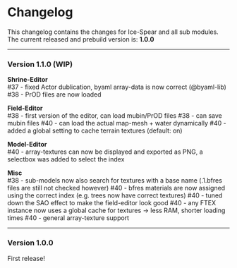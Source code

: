 # Changelog

This changelog contains the changes for Ice-Spear and all sub modules. <br/>
The current released and prebuild version is: **1.0.0**

<hr/>

### Version 1.1.0 (WIP)
**Shrine-Editor** <br/>
#37 - fixed Actor dublication, byaml array-data is now correct (@byaml-lib)<br/>
#38 - PrOD files are now loaded

**Field-Editor** <br/>
#38 - first version of the editor, can load mubin/PrOD files
#38 - can save mubin files
#40 - can load the actual map-mesh + water dynamically
#40 - added a global setting to cache terrain textures (default: on)

**Model-Editor** <br/>
#40 - array-textures can now be displayed and exported as PNG, a selectbox was added to select the index

**Misc**<br/>
#38 - sub-models now also search for textures with a base name (.1.bfres files are still not checked however)
#40 - bfres materials are now assigned using the correct index (e.g. trees now have correct textures)
#40 - tuned down the SAO effect to make the field-editor look good
#40 - any FTEX instance now uses a global cache for textures -> less RAM, shorter loading times
#40 - general array-texture support

<hr/>

### Version 1.0.0
First release!